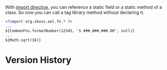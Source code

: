 With [ import directive](/zuml_ref/import),
you can reference a static field or a static method of a class. So now
you can call a tag library method without declaring it.

```xml
<?import org.zkoss.xel.fn.* ?>
...
${CommonFns.formatNumber(12345, '$ ###,###,###.00', null)}
...
${Math.sqrt(16)}
```

# Version History
